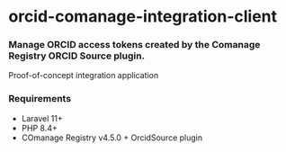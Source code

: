 # orcid-comanage-integration-client

### Manage ORCID access tokens created by the Comanage Registry ORCID Source plugin.   
Proof-of-concept integration application     

### Requirements
* Laravel 11+    
* PHP 8.4+    
* COmanage Registry v4.5.0 + OrcidSource plugin
